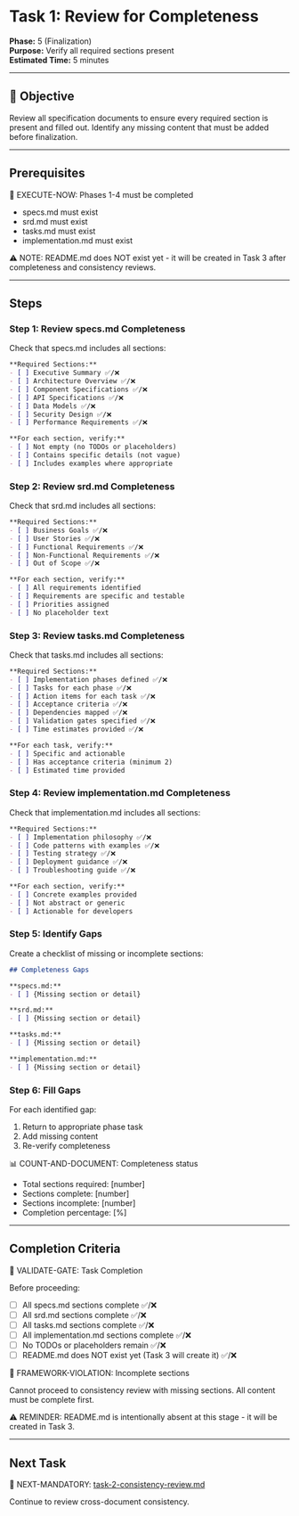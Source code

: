# Task 1: Review for Completeness

**Phase:** 5 (Finalization)  
**Purpose:** Verify all required sections present  
**Estimated Time:** 5 minutes

---

## 🎯 Objective

Review all specification documents to ensure every required section is present and filled out. Identify any missing content that must be added before finalization.

---

## Prerequisites

🛑 EXECUTE-NOW: Phases 1-4 must be completed

- specs.md must exist
- srd.md must exist
- tasks.md must exist
- implementation.md must exist

⚠️ NOTE: README.md does NOT exist yet - it will be created in Task 3 after completeness and consistency reviews.

---

## Steps

### Step 1: Review specs.md Completeness

Check that specs.md includes all sections:

```markdown
**Required Sections:**
- [ ] Executive Summary ✅/❌
- [ ] Architecture Overview ✅/❌
- [ ] Component Specifications ✅/❌
- [ ] API Specifications ✅/❌
- [ ] Data Models ✅/❌
- [ ] Security Design ✅/❌
- [ ] Performance Requirements ✅/❌

**For each section, verify:**
- [ ] Not empty (no TODOs or placeholders)
- [ ] Contains specific details (not vague)
- [ ] Includes examples where appropriate
```

### Step 2: Review srd.md Completeness

Check that srd.md includes all sections:

```markdown
**Required Sections:**
- [ ] Business Goals ✅/❌
- [ ] User Stories ✅/❌
- [ ] Functional Requirements ✅/❌
- [ ] Non-Functional Requirements ✅/❌
- [ ] Out of Scope ✅/❌

**For each section, verify:**
- [ ] All requirements identified
- [ ] Requirements are specific and testable
- [ ] Priorities assigned
- [ ] No placeholder text
```

### Step 3: Review tasks.md Completeness

Check that tasks.md includes all sections:

```markdown
**Required Sections:**
- [ ] Implementation phases defined ✅/❌
- [ ] Tasks for each phase ✅/❌
- [ ] Action items for each task ✅/❌
- [ ] Acceptance criteria ✅/❌
- [ ] Dependencies mapped ✅/❌
- [ ] Validation gates specified ✅/❌
- [ ] Time estimates provided ✅/❌

**For each task, verify:**
- [ ] Specific and actionable
- [ ] Has acceptance criteria (minimum 2)
- [ ] Estimated time provided
```

### Step 4: Review implementation.md Completeness

Check that implementation.md includes all sections:

```markdown
**Required Sections:**
- [ ] Implementation philosophy ✅/❌
- [ ] Code patterns with examples ✅/❌
- [ ] Testing strategy ✅/❌
- [ ] Deployment guidance ✅/❌
- [ ] Troubleshooting guide ✅/❌

**For each section, verify:**
- [ ] Concrete examples provided
- [ ] Not abstract or generic
- [ ] Actionable for developers
```

### Step 5: Identify Gaps

Create a checklist of missing or incomplete sections:

```markdown
## Completeness Gaps

**specs.md:**
- [ ] {Missing section or detail}

**srd.md:**
- [ ] {Missing section or detail}

**tasks.md:**
- [ ] {Missing section or detail}

**implementation.md:**
- [ ] {Missing section or detail}
```

### Step 6: Fill Gaps

For each identified gap:
1. Return to appropriate phase task
2. Add missing content
3. Re-verify completeness

📊 COUNT-AND-DOCUMENT: Completeness status
- Total sections required: [number]
- Sections complete: [number]
- Sections incomplete: [number]
- Completion percentage: [%]

---

## Completion Criteria

🛑 VALIDATE-GATE: Task Completion

Before proceeding:
- [ ] All specs.md sections complete ✅/❌
- [ ] All srd.md sections complete ✅/❌
- [ ] All tasks.md sections complete ✅/❌
- [ ] All implementation.md sections complete ✅/❌
- [ ] No TODOs or placeholders remain ✅/❌
- [ ] README.md does NOT exist yet (Task 3 will create it) ✅/❌

🚨 FRAMEWORK-VIOLATION: Incomplete sections

Cannot proceed to consistency review with missing sections. All content must be complete first.

⚠️ REMINDER: README.md is intentionally absent at this stage - it will be created in Task 3.

---

## Next Task

🎯 NEXT-MANDATORY: [task-2-consistency-review.md](task-2-consistency-review.md)

Continue to review cross-document consistency.
